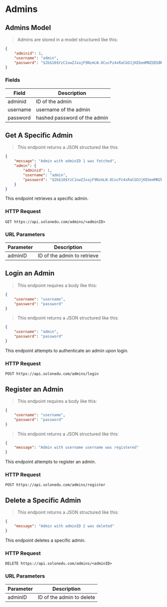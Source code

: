 # Admins

## Admins Model

> Admins are stored in a model structured like this:

```json
{
    "adminid": 1,
    "username": "admin",
    "password": "$2b$10$YzC1owZJxajF9NzmLW.8CucPz4xRaCGOJjKEbemMNZQEbBMh5PrjS"
}
```

### Fields

Field | Description
----- | -----------
adminid | ID of the admin
username | username of the admin
password | hashed password of the admin

## Get A Specific Admin

> This endpoint returns a JSON structured like this:

```json
{
    "message": "Admin with adminID 1 was fetched",
    "admin": {
        "adminid": 1,
        "username": "admin",
        "password": "$2b$10$YzC1owZJxajF9NzmLW.8CucPz4xRaCGOJjKEbemMNZQEbBMh5PrjS"
    }
}
```

This endpoint retrieves a specific admin.

### HTTP Request

`GET https://api.solonedu.com/admins/<adminID>`

### URL Parameters

Parameter | Description
--------- | -----------
adminID | ID of the admin to retrieve

## Login an Admin

> This endpoint requires a body like this:

```json
{
	"username": "username",
	"password": "password" 
}
```

> This endpoint returns a JSON structured like this:

```json
{
	"username": "admin",
	"password": "password"
}
```

This endpoint attempts to authenticate an admin upon login.

### HTTP Request

`POST https://api.solonedu.com/admins/login`

## Register an Admin

> This endpoint requires a body like this:

```json
{
	"username": "username",
	"password": "password"
}
```

> This endpoint returns a JSON structured like this:

```json
{
    "message": "Admin with username username was registered"
}
```

This endpoint attempts to register an admin.

### HTTP Request

`POST https://api.solonedu.com/admins/register`

## Delete a Specific Admin

> This endpoint returns a JSON structured like this:

```json
{
    "message": "Admin with adminID 2 was deleted"
}
```

This endpoint deletes a specific admin.

### HTTP Request

`DELETE https://api.solonedu.com/admins/<adminID>`

### URL Parameters

Parameter | Description
--------- | -----------
adminID | ID of the admin to delete